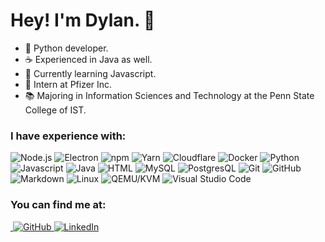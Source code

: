 # Hey! I'm Dylan. 👋

- 🐍 Python developer.
- ☕️ Experienced in Java as well.
- 🌱 Currently learning Javascript.
- 💉 Intern at Pfizer Inc.
- 📚 Majoring in Information Sciences and Technology at the Penn State College of IST.

<h3>I have experience with:</h3>
<p>
    <!-- nodejs -->
    <img alt="Node.js" src="https://img.shields.io/static/v1?style=for-the-badge&message=Node.js&color=339933&logo=Node.js&logoColor=FFFFFF&label=" />
    <!-- electron -->
    <img alt="Electron" src="https://img.shields.io/static/v1?style=for-the-badge&message=Electron&color=47848F&logo=Electron&logoColor=FFFFFF&label=" />
    <!-- npm -->
    <img alt="npm" src="https://img.shields.io/static/v1?style=for-the-badge&message=npm&color=CB3837&logo=npm&logoColor=FFFFFF&label=" />
    <!-- yarn -->
    <img alt="Yarn" src="https://img.shields.io/static/v1?style=for-the-badge&message=Yarn&color=2C8EBB&logo=Yarn&logoColor=FFFFFF&label=" />
    <!-- cloudflare -->
    <img alt="Cloudflare" src="https://img.shields.io/static/v1?style=for-the-badge&message=Cloudflare&color=F38020&logo=Cloudflare&logoColor=FFFFFF&label=" />
    <!-- docker -->
    <img alt="Docker" src="https://img.shields.io/static/v1?style=for-the-badge&message=Docker&color=2496ED&logo=Docker&logoColor=FFFFFF&label=" />
    <!-- python -->
    <img alt="Python" src="https://img.shields.io/static/v1?style=for-the-badge&message=Python&color=3776AB&logo=Python&logoColor=FFFFFF&label=" />
    <!-- Javascript -->
    <img alt="Javascript" src="https://img.shields.io/static/v1?style=for-the-badge&message=Javascript&color=F7DF1E&logo=Javascript&logoColor=000000&label=" />
    <!-- Java -->
    <img alt="Java" src="https://img.shields.io/static/v1?style=for-the-badge&message=Java&color=F05032&logo=Buy+Me+A+Coffee&logoColor=FFFFFF&label=" />
    <!-- HTML -->
    <img alt="HTML" src="https://img.shields.io/static/v1?style=for-the-badge&message=HTML/HTML5&color=E34F26&logo=HTML5&logoColor=FFFFFF&label=" />
    <!-- MySQL -->
    <img alt="MySQL" src="https://img.shields.io/static/v1?style=for-the-badge&message=MySQL&color=4479A1&logo=MySQL&logoColor=FFFFFF&label=" />
    <!-- PostgresQL -->
    <img alt="PostgresQL" src="https://img.shields.io/static/v1?style=for-the-badge&message=PostgresQL&color=336791&logo=PostgreSQL&logoColor=FFFFFF&label=" />
    <!-- Git -->
    <img alt="Git" src="https://img.shields.io/static/v1?style=for-the-badge&message=Git&color=F05032&logo=Git&logoColor=FFFFFF&label=" />
    <!-- GitHub -->
    <img alt="GitHub" src="https://img.shields.io/static/v1?style=for-the-badge&message=GitHub&color=181717&logo=GitHub&logoColor=FFFFFF&label=" />
    <!-- Markdown -->
    <img alt="Markdown" src="https://img.shields.io/static/v1?style=for-the-badge&message=Markdown&color=000000&logo=Markdown&logoColor=FFFFFF&label=" />
    <!-- GNU/Linux -->
    <img alt="Linux" src="https://img.shields.io/static/v1?style=for-the-badge&message=GNU/Linux&color=181717&logo=Linux&logoColor=ffffff&label=" />
    <!-- qemu -->
    <img alt="QEMU/KVM" src="https://img.shields.io/static/v1?style=for-the-badge&message=QEMU/KVM&color=F05032&logo=QEMU&logoColor=FFFFFF&label=" />
    <!-- visual studio code -->
    <img alt="Visual Studio Code" src="https://img.shields.io/static/v1?style=for-the-badge&message=Visual+Studio+Code&color=007ACC&logo=Visual+Studio+Code&logoColor=FFFFFF&label=">
</p>

<h3>You can find me at:</h3>
<p>
    <!-- website -->
    <a href="https://dylankri.sh" target="_blank"><img alt "dylankri.sh" src="https://img.shields.io/static/v1?style=for-the-badge&message=dylankri.sh&color=FFD580&logo=Internet+Explorer&logoColor=000000&label=">
    <!-- github -->
    <a href="https://github.com/dylankrish" target="_blank"><img alt="GitHub" src="https://img.shields.io/static/v1?style=for-the-badge&message=@dylankrish&color=181717&logo=GitHub&logoColor=FFFFFF&label=">
    <!-- linkedin -->
    <a href="https://www.linkedin.com/in/dylan-krishnan-8bb963251" target="_blank"><img alt="LinkedIn" src="https://img.shields.io/static/v1?style=for-the-badge&message=Dylan+Krishnan&color=0077B5&logo=LinkedIn&logoColor=FFFFFF&label=">
</p>